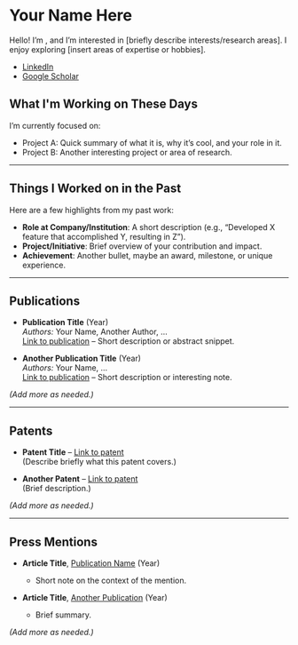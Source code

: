 # Your Name Here

Hello! I’m <Your Name>, and I’m interested in [briefly describe interests/research areas]. I enjoy exploring [insert areas of expertise or hobbies]. 

- [LinkedIn](https://www.linkedin.com/in/your-profile)  
- [Google Scholar](https://scholar.google.com/citations?user=your_id)


## What I'm Working on These Days

I’m currently focused on:
- Project A: Quick summary of what it is, why it’s cool, and your role in it.
- Project B: Another interesting project or area of research.

---

## Things I Worked on in the Past

Here are a few highlights from my past work:
- **Role at Company/Institution**: A short description (e.g., “Developed X feature that accomplished Y, resulting in Z”).
- **Project/Initiative**: Brief overview of your contribution and impact.
- **Achievement**: Another bullet, maybe an award, milestone, or unique experience.

---

## Publications

- **Publication Title** (Year)  
  *Authors:* Your Name, Another Author, …  
  [Link to publication](#) – Short description or abstract snippet.

- **Another Publication Title** (Year)  
  *Authors:* Your Name, …  
  [Link to publication](#) – Short description or interesting note.

*(Add more as needed.)*

---

## Patents

- **Patent Title** – [Link to patent](#)  
  (Describe briefly what this patent covers.)

- **Another Patent** – [Link to patent](#)  
  (Brief description.)

*(Add more as needed.)*

---

## Press Mentions

- **Article Title**, [Publication Name](#) (Year)  
  - Short note on the context of the mention.

- **Article Title**, [Another Publication](#) (Year)  
  - Brief summary.

*(Add more as needed.)*

